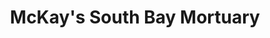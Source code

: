---
title: "McKay's South Bay Mortuary"
url: /lawndale/mckays-south-bay-mortuary/
shop: funeral directors
---